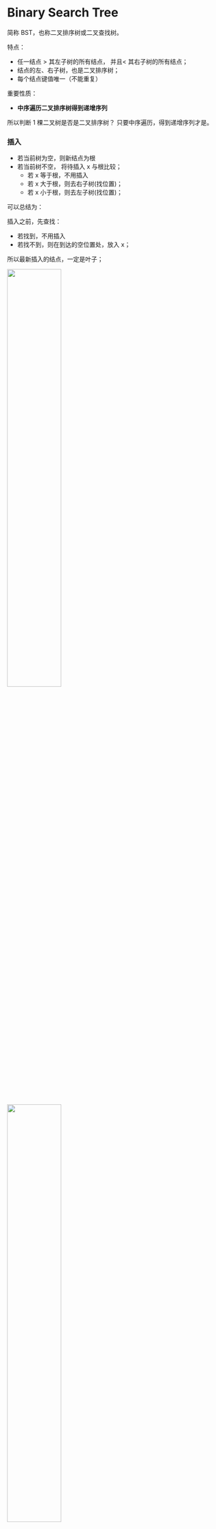 # Binary Search Tree

简称 BST，也称二叉排序树或二叉查找树。

特点：

- 任一结点 > 其左子树的所有结点，
  并且< 其右子树的所有结点；
- 结点的左、右子树，也是二叉排序树；
- 每个结点键值唯一（不能重复）

重要性质：

- **中序遍历二叉排序树得到递增序列**

所以判断 1 棵二叉树是否是二叉排序树？
只要中序遍历，得到递增序列才是。

### 插入

- 若当前树为空，则新结点为根
- 若当前树不空，
  将待插入 x 与根比较；
  - 若 x 等于根，不用插入
  - 若 x 大于根，则去右子树(找位置)；
  - 若 x 小于根，则去左子树(找位置)；

可以总结为：

插入之前，先查找：

- 若找到，不用插入
- 若找不到，则在到达的空位置处，放入 x；

所以最新插入的结点，一定是叶子；

<img src="https://img-blog.csdnimg.cn/20200512165711664.png?x-oss-process=image/watermark,type_ZmFuZ3poZW5naGVpdGk,shadow_10,text_aHR0cHM6Ly9ibG9nLmNzZG4ubmV0L3FxXzQzNjQwMDA5,size_16,color_FFFFFF,t_70#pic_center" width="50%">

<img src="https://img-blog.csdnimg.cn/20200512170217478.png?x-oss-process=image/watermark,type_ZmFuZ3poZW5naGVpdGk,shadow_10,text_aHR0cHM6Ly9ibG9nLmNzZG4ubmV0L3FxXzQzNjQwMDA5,size_16,color_FFFFFF,t_70#pic_center" width="50%">

```cpp
oid BST_Insert(BiTree* T, Elemtype k) {
    /* 用 malloc 分配内存创建
    T = (BiTree*)malloc(sizeof(BiTree));
    T->data = k;
    T->lchild = T->rchild = nullptr;
    */
    if (T == nullptr)
        T = new BiTree(k);  // 直接 new ， 自动分配内存
    else if (k == T->data)
        return;
    else if (k < T->data)
        BST_Insert(T->lchild, k);
    else
        BST_Insert(T->rchild, k);
}
```

### 查找

- 从根结点开始，如果树为空，则返回 NULL
- 如果非空，从根结点开始，比较待检索的键值

  - 若相等，则成功；
  - 若小于根，
    则去根的左子树；

  - 若大于根，
    则去根的右子树，

```cpp
BiTree* BST_Search(BiTree* T, Elemtype k) {
    while (T != nullptr && T->data != k) {
        if (T->data > k)
            T = T->lchild;
        else
            T = T->rchild;
    }
    return T;
}
```

### 删除

考虑三种情况：

- ① 要删除叶子结点
  直接删除，并将父结点指针置为 NULL

<img src="https://img-blog.csdnimg.cn/20200512170832794.png?x-oss-process=image/watermark,type_ZmFuZ3poZW5naGVpdGk,shadow_10,text_aHR0cHM6Ly9ibG9nLmNzZG4ubmV0L3FxXzQzNjQwMDA5,size_16,color_FFFFFF,t_70" width="40%">

- ② 删除只有 1 个孩子的结点
  将父结点指针指向要删除结点的孩子结点

<img src="https://img-blog.csdnimg.cn/20200512170956215.png?x-oss-process=image/watermark,type_ZmFuZ3poZW5naGVpdGk,shadow_10,text_aHR0cHM6Ly9ibG9nLmNzZG4ubmV0L3FxXzQzNjQwMDA5,size_16,color_FFFFFF,t_70" width="45%">

- ③ 删除有左右子树的结点
  用另一个结点替代删除的结点：
  - 右子树的最小元素 或者 左子树的最大元素

<img src="https://img-blog.csdnimg.cn/20200512171205732.png?x-oss-process=image/watermark,type_ZmFuZ3poZW5naGVpdGk,shadow_10,text_aHR0cHM6Ly9ibG9nLmNzZG4ubmV0L3FxXzQzNjQwMDA5,size_16,color_FFFFFF,t_70" width="45%">

```cpp
// ? 删除结点
bool DeleteNode(BiTree* T, BiTree* par) {
    BiTree* tmp;
    // - 1. T为叶子结点，直接删除
    if (T->lchild == nullptr && T->rchild == nullptr) {
        if (par == T) {  // 仅有一个结点，并且要删了它
            delete T;
            return false;
        }
        if (par->lchild == T)
            par->lchild = nullptr;
        else
            par->rchild = nullptr;
        delete T;
    }
    // - 2. T左子树为空，用右子树替代当前结点
    else if (T->lchild == nullptr) {
        tmp = T->rchild;
        T->data = tmp->data;
        T->lchild = tmp->lchild;
        T->rchild = tmp->rchild;
        delete tmp;
    }
    // - 2. T右子树为空，用左子树替代当前结点
    else if (T->rchild == nullptr) {
        tmp = T->lchild;
        T->data = tmp->data;
        T->lchild = tmp->lchild;
        T->rchild = tmp->rchild;
        delete tmp;
    }
    // - 3. T左右子树均不为空，用右子树的最小结点替代
    else {
        tmp = T;
        BiTree* minnode = T->rchild;
        while (minnode->lchild != nullptr) {
            tmp = minnode;  // 记录最小结点的父结点
            minnode = minnode->lchild;
        }
        T->data = minnode->data;

        // ! 下面画图可以更好理解
        if (tmp != T)  // while执行，说明T的右子树有左子树
            tmp->lchild =
                minnode
                    ->rchild;  // 让最小结点的右子树（可能存在）跟在其父结点的左边
        else  // T的右子树没有左子树，此时tmp=T
            tmp->rchild = minnode->rchild;  // 右子树的右子树上移
        delete minnode;
    }
    return true;
}

// ? 删除
BiTree* BST_Delete(BiTree* T, Elemtype k) {
    BiTree *p = T, *par = T;
    while (p != nullptr && k != p->data) {
        par = p;
        if (k < p->data)
            p = p->lchild;
        else
            p = p->rchild;
    }
    bool tag = true;
    if (p != nullptr) tag = DeleteNode(p, par);
    if (!tag) return nullptr; // 仅有一个结点
    return T;
}
```

### 平均检索长度 ASL

比较次数：不大于树的深度

最坏平均查找长度 ASL：(n+1)/2

最好 ASL：log2(n) (参考二分查找)

**所有操作的复杂度都是 O(logn)**

<img src="https://img-blog.csdnimg.cn/2020051217150614.png?x-oss-process=image/watermark,type_ZmFuZ3poZW5naGVpdGk,shadow_10,text_aHR0cHM6Ly9ibG9nLmNzZG4ubmV0L3FxXzQzNjQwMDA5,size_16,color_FFFFFF,t_70#pic_center" width="60%">
